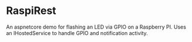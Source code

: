 # RaspiRest
An aspnetcore demo for flashing an LED via GPIO on a Raspberry PI.  Uses an IHostedService to handle GPIO and notification activity.
